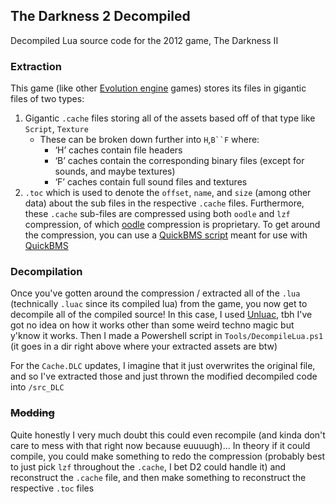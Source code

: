 ## The Darkness 2 Decompiled

Decompiled Lua source code for the 2012 game, The Darkness II

### Extraction

This game (like other [Evolution engine](https://en.wikipedia.org/wiki/Digital_Extremes#Technology) games) stores its files in gigantic files of two types:
1. Gigantic `.cache` files storing all of the assets based off of that type like `Script`, `Texture`
	- These can be broken down further into `H`,`B``F` where:
		- ‘H’ caches contain file headers
		- ‘B’ caches contain the corresponding binary files (except for sounds, and maybe textures)
		- ‘F’ caches contain full sound files and textures
2. `.toc` which is used to denote the `offset`, `name`, and `size` (among other data) about the sub files in the respective `.cache` files.
Furthermore, these `.cache` sub-files are compressed using both `oodle` and `lzf` compression, of which [oodle](http://www.radgametools.com/oodlecompressors.htm) compression is proprietary.
To get around the compression, you can use a [QuickBMS script](https://aluigi.altervista.org/bms/darkness2.bms) meant for use with [QuickBMS](https://aluigi.altervista.org/quickbms.htm)

### Decompilation

Once you've gotten around the compression / extracted all of the `.lua` (technically `.luac` since its compiled lua) from the game, you now get to decompile all of the compiled source!
In this case, I used [Unluac](https://sourceforge.net/projects/unluac/), tbh I've got no idea on how it works other than some weird techno magic but y'know it works. Then I made a Powershell script in `Tools/DecompileLua.ps1` (it goes in a dir right above where your extracted assets are btw)

For the `Cache.DLC` updates, I imagine that it just overwrites the original file, and so I've extracted those and just thrown the modified decompiled code into `/src_DLC`

### ~~Modding~~
Quite honestly I very much doubt this could even recompile (and kinda don't care to mess with that right now because euuuugh)...
In theory if it could compile, you could make something to redo the compression (probably best to just pick `lzf` throughout the `.cache`, I bet D2 could handle it) and reconstruct the `.cache` file, and then make something to reconstruct the respective `.toc` files
